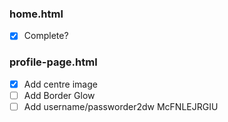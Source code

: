 ### home.html
- [x] Complete?
### profile-page.html
- [x] Add centre image
- [ ] Add Border Glow
- [ ] Add username/passworder2dw McFNLEJRGIU
